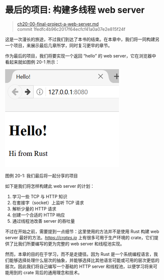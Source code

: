 # 最后的项目: 构建多线程 web server

> [ch20-00-final-project-a-web-server.md](https://github.com/rust-lang/book/blob/master/src/ch20-00-final-project-a-web-server.md)
> <br>
> commit 1fedfc4b96c2017f64ecfcf41a0a07e2e815f24f

这是一次漫长的旅途，不过我们到达了本书的结束。在本章中，我们将一同构建另一个项目，来展示最后几章所学，同时复习更早的章节。

作为最后的项目，我们将要实现一个返回 “hello” 的 web server，它在浏览器中看起来就如图例 20-1 所示：

![hello from rust](img/trpl20-01.png)

<span class="caption">图例 20-1: 我们最后将一起分享的项目</span>

如下是我们将怎样构建此 web server 的计划：

1. 学习一些 TCP 与 HTTP 知识
2. 在套接字（socket）上监听 TCP 请求
3. 解析少量的 HTTP 请求
4. 创建一个合适的 HTTP 响应
5. 通过线程池改善 server 的吞吐量

不过在开始之前，需要提到一点细节：这里使用的方法并不是使用 Rust 构建 web server 最好的方法。*https://crates.io* 上有很多可用于生产环境的 crate，它们提供了比我们所要编写的更为完整的 web server 和线程池实现。

然而，本章的目的在于学习，而不是走捷径。因为 Rust 是一个系统编程语言，我们能够选择处理什么层次的抽象，并能够选择比其他语言可能或可用的层次更低的层次。因此我们将自己编写一个基础的 HTTP server 和线程池，以便学习将来可能用到的 crate 背后的通用理念和技术。
